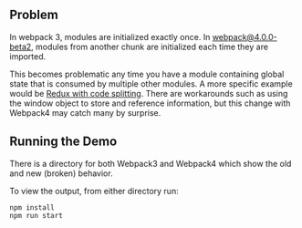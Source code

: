 ## Problem
In webpack 3, modules are initialized exactly once.
In webpack@4.0.0-beta2, modules from another chunk are initialized each time they are imported.

This becomes problematic any time you have a module containing global state that is consumed by multiple other modules.  A more specific example would be [Redux with code splitting](https://gist.github.com/gaearon/0a2213881b5d53973514).  There are workarounds such as using the window object to store and reference information, but this change with Webpack4 may catch many by surprise.

## Running the Demo
There is a directory for both Webpack3 and Webpack4 which show the old and new (broken) behavior.

To view the output, from either directory run:
```
npm install
npm run start
```